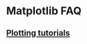 # Matplotlib FAQ

## [Plotting tutorials](https://matplotlib.org/mpl_toolkits/mplot3d/tutorial.html)
